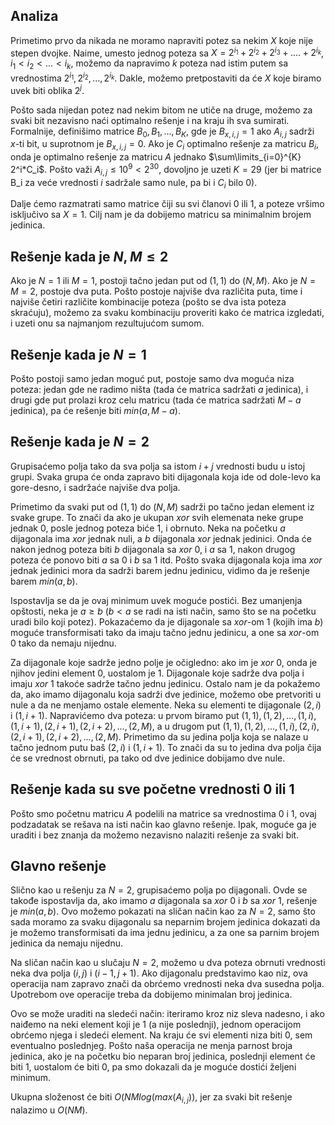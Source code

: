 ﻿## Analiza
Primetimo prvo da nikada ne moramo napraviti potez sa nekim $X$ koje nije stepen dvojke. Naime, umesto jednog poteza sa $X = 2^{i_1} + 2^{i_2} + 2^{i_3} + .... + 2^{i_k}$, $i_1 < i_2 < ... < i_k$, možemo da napravimo $k$ poteza nad istim putem sa vrednostima $2^{i_1}, 2^{i_2}, ... , 2^{i_k}$. Dakle, možemo pretpostaviti da će $X$ koje biramo uvek biti oblika $2^j$. 

Pošto sada nijedan potez nad nekim bitom ne utiče na druge, možemo za svaki bit nezavisno naći optimalno rešenje i na kraju ih sva sumirati.
Formalnije, definišimo matrice $B_0, B_1, ... , B_K$, gde je $B_{x, i, j} = 1$ ako $A_{i, j}$ sadrži $x$-ti bit, u suprotnom je $B_{x, i, j} = 0$. Ako je $C_i$ optimalno rešenje za matricu $B_i$, onda je optimalno rešenje za matricu $A$ jednako $\sum\limits_{i=0}^{K} 2^i*C_i$. Pošto važi $A_{i,j} \leq 10^9 < 2^{30}$, dovoljno je uzeti $K = 29$ (jer bi matrice B_i za veće vrednosti $i$ sadržale samo nule, pa bi i $C_i$ bilo $0$).

Dalje ćemo razmatrati samo matrice čiji su svi članovi $0$ ili $1$, a poteze vršimo isključivo sa $X = 1$. Cilj nam je da dobijemo matricu sa minimalnim brojem jedinica.

## Rešenje kada je $N, M \leq 2$
Ako je $N = 1$ ili $M = 1$, postoji tačno jedan put od $(1, 1)$ do $(N, M)$. Ako je $N = M = 2$, postoje dva puta.
Pošto postoje najviše dva različita puta, time i najviše četiri različite kombinacije poteza (pošto se dva ista poteza skraćuju), možemo za svaku kombinaciju proveriti kako će matrica izgledati, i uzeti onu sa najmanjom rezultujućom sumom.

## Rešenje kada je $N = 1$
Pošto postoji samo jedan moguć put, postoje samo dva moguća niza poteza: jedan gde ne radimo ništa (tada će matrica sadržati $a$ jedinica), i drugi gde put prolazi kroz celu matricu (tada će matrica sadržati $M - a$ jedinica), pa će rešenje biti $min(a, M - a)$.

## Rešenje kada je $N = 2$
Grupisaćemo polja tako da sva polja sa istom $i + j$ vrednosti budu u istoj grupi. Svaka grupa će onda zapravo biti dijagonala koja ide od dole-levo ka gore-desno, i sadržaće najviše dva polja.

Primetimo da svaki put od  $(1, 1)$ do $(N, M)$ sadrži po tačno jedan element iz svake grupe. To znači da ako je ukupan *xor* svih elemenata neke grupe jednak $0$, posle jednog poteza biće $1$, i obrnuto. Neka na početku $a$ dijagonala ima *xor* jednak nuli, a $b$ dijagonala *xor* jednak jedinici. Onda će nakon jednog poteza biti $b$ dijagonala sa *xor* $0$, i $a$ sa $1$, nakon drugog poteza će ponovo biti $a$ sa $0$ i $b$ sa $1$ itd. Pošto svaka dijagonala koja ima *xor* jednak jedinici mora da sadrži barem jednu jedinicu, vidimo da je rešenje barem $min(a, b)$.

Ispostavlja se da je ovaj minimum uvek moguće postići. Bez umanjenja opštosti, neka je $a \geq b$ ($b < a$ se radi na isti način, samo što se na početku uradi bilo koji potez). Pokazaćemo da je dijagonale sa *xor*-om $1$ (kojih ima $b$) moguće transformisati tako da imaju tačno jednu jedinicu, a one sa *xor*-om $0$ tako da nemaju nijednu.

Za dijagonale koje sadrže jedno polje je očigledno: ako im je *xor* $0$, onda je njihov jedini element $0$, uostalom je $1$.
Dijagonale koje sadrže dva polja i imaju *xor* $1$ takoće sadrže tačno jednu jedinicu.
Ostalo nam je da pokažemo da, ako imamo dijagonalu koja sadrži dve jedinice, možemo obe pretvoriti u nule a da ne menjamo ostale elemente. Neka su elementi te dijagonale $(2, i)$ i $(1, i + 1)$. Napravićemo dva poteza: u prvom biramo put $(1, 1), (1, 2), ... , (1, i), (1, i+1), (2, i+1), (2, i+2), ..., (2, M)$, a u drugom put $(1, 1), (1, 2), ... , (1, i), (2, i), (2, i+1), (2, i+2), ... , (2, M)$. Primetimo da su jedina polja koja se nalaze u tačno jednom putu baš $(2, i)$ i $(1, i + 1)$. To znači da su to jedina dva polja čija će se vrednost obrnuti, pa tako od dve jedinice dobijamo dve nule.

## Rešenje kada su sve početne vrednosti $0$ ili $1$
Pošto smo početnu matricu $A$ podelili na matrice sa vrednostima $0$ i $1$, ovaj podzadatak se rešava na isti način kao glavno rešenje. Ipak, moguće ga je uraditi i bez znanja da možemo nezavisno nalaziti rešenje za svaki bit.

## Glavno rešenje
Slično kao u rešenju za $N = 2$, grupisaćemo polja po dijagonali. Ovde se takođe ispostavlja da, ako imamo $a$ dijagonala sa *xor* $0$ i $b$ sa *xor* $1$, rešenje je $min(a, b)$. Ovo možemo pokazati na sličan način kao za $N = 2$, samo što sada moramo za svaku dijagonalu sa neparnim brojem jedinica dokazati da je možemo transformisati da ima jednu jedinicu, a za one sa parnim brojem jedinica da nemaju nijednu.

Na sličan način kao u slučaju $N = 2$, možemo u dva poteza obrnuti vrednosti neka dva polja $(i, j)$ i $(i -1, j + 1)$. Ako dijagonalu predstavimo kao niz, ova operacija nam zapravo znači da obrćemo vrednosti neka dva susedna polja. Upotrebom ove operacije treba da dobijemo minimalan broj jedinica.

Ovo se može uraditi na sledeći način: iteriramo kroz niz sleva nadesno, i ako naiđemo na neki element koji je $1$ (a nije poslednji), jednom operacijom obrćemo njega i sledeći element.
Na kraju će svi elementi niza biti $0$, sem eventualno poslednjeg. Pošto naša operacija ne menja parnost broja jedinica, ako je na početku bio neparan broj jedinica, poslednji element će biti $1$, uostalom će biti $0$, pa smo dokazali da je moguće dostići željeni minimum.

Ukupna složenost će biti $O(NMlog(max(A_{i,j}))$, jer za svaki bit rešenje nalazimo u $O(NM)$.